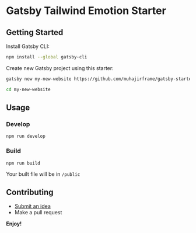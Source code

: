 # Gatsby Tailwind Emotion Starter

## Getting Started

Install Gatsby CLI:

```sh
npm install --global gatsby-cli
```

Create new Gatsby project using this starter:

```sh
gatsby new my-new-website https://github.com/muhajirframe/gatsby-starter-firebase
```

```sh
cd my-new-website
```

## Usage

### Develop

```
npm run develop
```

### Build

```
npm run build
```

Your built file will be in `/public`

## Contributing

- [Submit an idea](https://github.com/muhajirframe/gatsby-starter-firebase/issues/new)
- Make a pull request

**Enjoy!**
